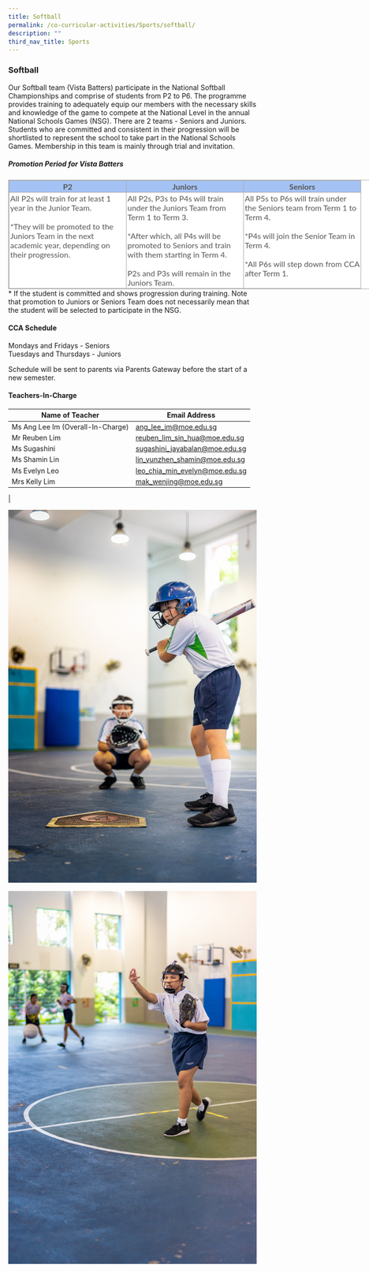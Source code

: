 ```yaml
---
title: Softball
permalink: /co-curricular-activities/Sports/softball/
description: ""
third_nav_title: Sports
---
```

### Softball
Our Softball team (Vista Batters) participate in the National Softball Championships and comprise of students from P2 to P6. The programme provides training to adequately equip our members with the necessary skills and knowledge of the game to compete at the National Level in the annual National Schools Games (NSG). There are 2 teams - Seniors and Juniors. Students who are committed and consistent in their progression will be shortlisted to represent the school to take part in the National Schools Games. Membership in this team is mainly through trial and invitation.

##### Promotion Period for Vista Batters
<table border="1" width="624" cellspacing="0" cellpadding="0" class="iveo_table ives_tab_simple3" style="margin: 0px; outline: 0px; padding: 0px; border-collapse: collapse; border: 1px solid rgb(170, 170, 170); color: rgb(87, 87, 86); font-family: Lato, sans-serif; font-size: 16px; font-style: normal; font-variant-ligatures: normal; font-variant-caps: normal; font-weight: 400; letter-spacing: normal; orphans: 2; text-align: left; text-transform: none; white-space: normal; widows: 2; word-spacing: 0px; -webkit-text-stroke-width: 0px; background-color: rgb(255, 255, 255); text-decoration-thickness: initial; text-decoration-style: initial; text-decoration-color: initial; width: 910px;"><tbody style="margin: 0px; outline: 0px; padding: 0px;"><tr style="margin: 0px; outline: 0px; padding: 0px; background-color: rgb(164, 194, 244);"><td valign="top" width="208" style="margin: 0px; outline: 0px; padding: 2px; text-align: center; border: 1px solid rgb(170, 170, 170); width: 233px;"><b style="margin: 0px; outline: 0px; padding: 0px;">P2</b></td><td valign="top" width="208" style="margin: 0px; outline: 0px; padding: 2px; text-align: center; border: 1px solid rgb(170, 170, 170); width: 233px;"><b style="margin: 0px; outline: 0px; padding: 0px;">Juniors</b></td><td valign="top" width="208" style="margin: 0px; outline: 0px; padding: 2px; text-align: center; border: 1px solid rgb(170, 170, 170); width: 233px;"><b style="margin: 0px; outline: 0px; padding: 0px;">Seniors</b></td></tr><tr style="margin: 0px; outline: 0px; padding: 0px;"><td valign="top" width="208" style="margin: 0px; outline: 0px; padding: 2px; text-align: left; border: 1px solid rgb(170, 170, 170);">All P2s will train for at least 1 year in the Junior Team.<br style="margin: 0px; outline: 0px; padding: 0px;"><br style="margin: 0px; outline: 0px; padding: 0px;">*They will be promoted to the Juniors Team in the next academic year, depending on their progression.</td><td valign="top" width="208" style="margin: 0px; outline: 0px; padding: 2px; text-align: left; border: 1px solid rgb(170, 170, 170);">All P2s, P3s to P4s will train under the Juniors Team from Term 1 to Term 3.<br style="margin: 0px; outline: 0px; padding: 0px;"><br style="margin: 0px; outline: 0px; padding: 0px;">*After which, all P4s will be promoted to Seniors and train with them starting in Term 4.<br style="margin: 0px; outline: 0px; padding: 0px;"><br style="margin: 0px; outline: 0px; padding: 0px;">P2s and P3s will remain in the Juniors Team.</td><td valign="top" width="208" style="margin: 0px; outline: 0px; padding: 2px; text-align: center; border: 1px solid rgb(170, 170, 170);"><div style="margin: 0px; outline: 0px; padding: 0px; line-height: 19px !important; color: rgb(87, 87, 86); font-family: Lato, sans-serif; font-size: 16px; font-weight: normal; text-align: left;"><span style="margin: 0px; outline: 0px; padding: 0px; background-color: initial;">All P5s to P6s will train under the Seniors team from Term 1 to Term 4.</span></div><div style="margin: 0px; outline: 0px; padding: 0px; line-height: 19px !important; color: rgb(87, 87, 86); font-family: Lato, sans-serif; font-size: 16px; font-weight: normal; text-align: left;"><span style="margin: 0px; outline: 0px; padding: 0px; background-color: initial;"><br style="margin: 0px; outline: 0px; padding: 0px;"></span></div><div style="margin: 0px; outline: 0px; padding: 0px; line-height: 19px !important; color: rgb(87, 87, 86); font-family: Lato, sans-serif; font-size: 16px; font-weight: normal; text-align: left;"><span style="margin: 0px; outline: 0px; padding: 0px; background-color: initial;">*P4s will join the Senior Team in Term 4.</span></div><div style="margin: 0px; outline: 0px; padding: 0px; line-height: 19px !important; color: rgb(87, 87, 86); font-family: Lato, sans-serif; font-size: 16px; font-weight: normal; text-align: left;"><span style="margin: 0px; outline: 0px; padding: 0px; background-color: initial;"><br style="margin: 0px; outline: 0px; padding: 0px;"></span></div><div style="margin: 0px; outline: 0px; padding: 0px; line-height: 19px !important; color: rgb(87, 87, 86); font-family: Lato, sans-serif; font-size: 16px; font-weight: normal; text-align: left;"><span style="margin: 0px; outline: 0px; padding: 0px; background-color: initial;">*All P6s will step down from CCA after Term 1.</span></div></td></tr></tbody></table>
* If the student is committed and shows progression during training. Note that promotion to Juniors or Seniors Team does not necessarily mean that the student will be selected to participate in the NSG.

#### CCA Schedule
Mondays and Fridays - Seniors <br>
Tuesdays and Thursdays - Juniors

Schedule will be sent to parents via Parents Gateway before the start of a new semester.

#### Teachers-In-Charge

| Name of Teacher | Email Address |
|---|---|
| Ms Ang Lee Im (Overall-In-Charge) |[ang_lee_im@moe.edu.sg](mailto:ang_lee_im@moe.edu.sg) |
| Mr Reuben Lim |[reuben_lim_sin_hua@moe.edu.sg](mailto:reuben_lim_sin_hua@moe.edu.sg) |
| Ms Sugashini |[sugashini_jayabalan@moe.edu.sg](mailto:sugashini_jayabalan@moe.edu.sg) |
| Ms Shamin Lin |[lin_yunzhen_shamin@moe.edu.sg](mailto:lin_yunzhen_shamin@moe.edu.sg) |
| Ms Evelyn Leo |[leo_chia_min_evelyn@moe.edu.sg](mailto:leo_chia_min_evelyn@moe.edu.sg) |
| Mrs Kelly Lim  |[mak_wenjing@moe.edu.sg](mailto:mak_wenjing@moe.edu.sg  ) |
|

![](/images/CCA/Sports/softball1.jpg)

![](/images/CCA/Sports/softball2.jpg)